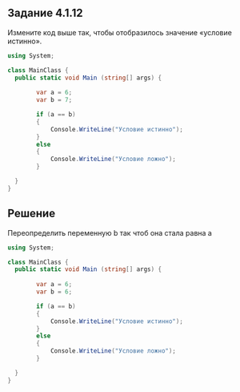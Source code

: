 ## Задание 4.1.12
Измените код выше так, чтобы отобразилось значение «условие истинно». 

```cs
using System;

class MainClass {
  public static void Main (string[] args) {
    
		var a = 6;
		var b = 7;

		if (a == b)
		{
			Console.WriteLine("Условие истинно");
		}
		else
		{
			Console.WriteLine("Условие ложно");
		}

  }
}
```

## Решение
Переопределить переменную b так чтоб она стала равна a

```cs
using System;

class MainClass {
  public static void Main (string[] args) {
    
		var a = 6;
		var b = 6;

		if (a == b)
		{
			Console.WriteLine("Условие истинно");
		}
		else
		{
			Console.WriteLine("Условие ложно");
		}

  }
}
```
